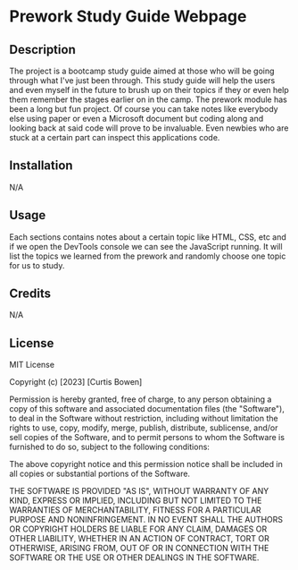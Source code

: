 # Prework Study Guide Webpage

## Description

The project is a bootcamp study guide aimed at those who will be going through what I've just been through. This study guide will help the users and even myself in the future to brush up on their topics if they or even help them remember the stages earlier on in the camp. The prework module has been a long but fun project. Of course you can take notes like everybody else using paper or even a Microsoft document but coding along and looking back at said code will prove to be invaluable. Even newbies who are stuck at a certain part can inspect this applications code.

## Installation

N/A

## Usage

Each sections contains notes about a certain topic like HTML, CSS, etc and if we open the DevTools console we can see the JavaScript running. It will list the topics we learned from the prework and randomly choose one topic for us to study.


## Credits

N/A

## License

MIT License

Copyright (c) [2023] [Curtis Bowen]

Permission is hereby granted, free of charge, to any person obtaining a copy
of this software and associated documentation files (the "Software"), to deal
in the Software without restriction, including without limitation the rights
to use, copy, modify, merge, publish, distribute, sublicense, and/or sell
copies of the Software, and to permit persons to whom the Software is
furnished to do so, subject to the following conditions:

The above copyright notice and this permission notice shall be included in all
copies or substantial portions of the Software.

THE SOFTWARE IS PROVIDED "AS IS", WITHOUT WARRANTY OF ANY KIND, EXPRESS OR
IMPLIED, INCLUDING BUT NOT LIMITED TO THE WARRANTIES OF MERCHANTABILITY,
FITNESS FOR A PARTICULAR PURPOSE AND NONINFRINGEMENT. IN NO EVENT SHALL THE
AUTHORS OR COPYRIGHT HOLDERS BE LIABLE FOR ANY CLAIM, DAMAGES OR OTHER
LIABILITY, WHETHER IN AN ACTION OF CONTRACT, TORT OR OTHERWISE, ARISING FROM,
OUT OF OR IN CONNECTION WITH THE SOFTWARE OR THE USE OR OTHER DEALINGS IN THE
SOFTWARE.